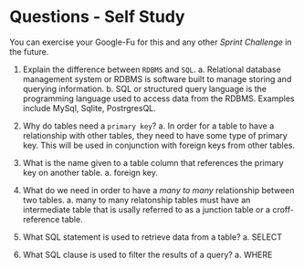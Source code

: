 # Questions - Self Study

You can exercise your Google-Fu for this and any other _Sprint Challenge_ in the future.

1.  Explain the difference between `RDBMS` and `SQL`.
    a. Relational database management system or RDBMS is software built to manage storing and querying information.
    b. SQL or structured query language is the programming language used to access data from the RDBMS. Examples include MySql, Sqlite, PostrgresQL.

2.  Why do tables need a `primary key`?
    a. In order for a table to have a relationship with other tables, they need to have some type of primary key. This will be used in conjunction with foreign keys from other tables.

3.  What is the name given to a table column that references the primary key
    on another table.
    a. foreign key.

4.  What do we need in order to have a _many to many_ relationship between two
    tables.
    a. many to many relatonship tables must have an intermediate table that is usally referred to as a junction table or a croff-reference table.

5.  What SQL statement is used to retrieve data from a table?
    a. SELECT

6.  What SQL clause is used to filter the results of a query?
    a. WHERE